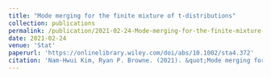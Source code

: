 ```yaml
---
title: "Mode merging for the finite mixture of t-distributions"
collection: publications
permalink: /publication/2021-02-24-Mode-merging-for-the-finite-mixture-of-t-distributions
date: 2021-02-24
venue: 'Stat'
paperurl: 'https://onlinelibrary.wiley.com/doi/abs/10.1002/sta4.372'
citation: 'Nam-Hwui Kim, Ryan P. Browne. (2021). &quot;Mode merging for the finite mixture of t-distributions.&quot; <i>Stat</i>. 10(1).'
---
```




